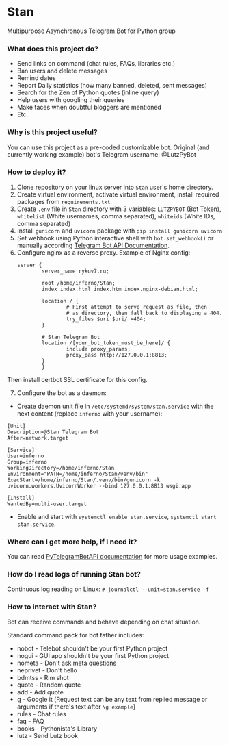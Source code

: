 # Stan
Multipurpose Asynchronous Telegram Bot for Python group

### What does this project do?
 * Send links on command (chat rules, FAQs, libraries etc.)
 * Ban users and delete messages
 * Remind dates
 * Report Daily statistics (how many banned, deleted, sent messages)
 * Search for the Zen of Python quotes (inline query)
 * Help users with googling their queries
 * Make faces when doubtful bloggers are mentioned
 * Etc.

### Why is this project useful?
You can use this project as a pre-coded customizable bot.
Original (and currently working example) bot's Telegram username: @LutzPyBot

### How to deploy it?
 1. Clone repository on your linux server into `Stan` user's home directory.
 2. Create virtual environment, activate virtual environment, install required packages from `requirements.txt`.
 3. Create `.env` file in `Stan` directory with 3 variables: `LUTZPYBOT` (Bot Token), `whitelist` (White usernames, comma separated), `whiteids` (White IDs, comma separated)
 4. Install `gunicorn` and `uvicorn` package with `pip install gunicorn uvicorn`
 5. Set webhook using Python interactive shell with `bot.set_webhook()` or manually according [Telegram Bot API Documentation](https://core.telegram.org/bots/api#setwebhook).
 6. Configure nginx as a reverse proxy. Example of Nginx config:
    ```
    server {
            server_name rykov7.ru;
    
            root /home/inferno/Stan;
            index index.html index.htm index.nginx-debian.html;
    
            location / {
                    # First attempt to serve request as file, then
                    # as directory, then fall back to displaying a 404.
                    try_files $uri $uri/ =404;
            }
    
            # Stan Telegram Bot
            location /[your_bot_token_must_be_here]/ {
                    include proxy_params;
                    proxy_pass http://127.0.0.1:8813;
            }
            }
    ```
Then install certbot SSL certificate for this config.

 7. Configure the bot as a daemon:
 * Create daemon unit file in `/etc/systemd/system/stan.service` with the next content (replace `inferno` with your username):
```
[Unit]
Description=@Stan Telegram Bot
After=network.target

[Service]
User=inferno
Group=inferno
WorkingDirectory=/home/inferno/Stan
Environment="PATH=/home/inferno/Stan/venv/bin"
ExecStart=/home/inferno/Stan/.venv/bin/gunicorn -k uvicorn.workers.UvicornWorker --bind 127.0.0.1:8813 wsgi:app

[Install]
WantedBy=multi-user.target
```
*  Enable and start with `systemctl enable stan.service`, `systemctl start stan.service`.


### Where can I get more help, if I need it?
You can read [PyTelegramBotAPI documentation](url=https://github.com/eternnoir/pyTelegramBotAPI) for more usage examples.


### How do I read logs of running Stan bot?
Continuous log reading on Linux:
```# journalctl --unit=stan.service -f```


### How to interact with Stan?
Bot can receive commands and behave depending on chat situation.

Standard command pack for bot father includes:
* nobot - Telebot shouldn't be your first Python project
* nogui - GUI app shouldn't be your first Python project
* nometa - Don't ask meta questions
* neprivet - Don't hello
* bdmtss - Rim shot
* quote - Random quote
* add - Add quote
* g - Google it [Request text can be any text from replied message or arguments if there's text after `\g example`]
* rules - Chat rules
* faq - FAQ
* books - Pythonista's Library
* lutz - Send Lutz book